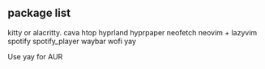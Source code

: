 package list
-------
kitty or alacritty.
cava
htop
hyprland
hyprpaper
neofetch
neovim + lazyvim
spotify
spotify_player
waybar
wofi
yay


Use yay for AUR
